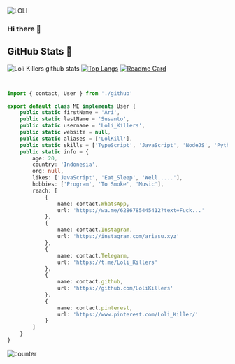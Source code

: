 ![LOLI](https://avatars.githubusercontent.com/u/80396688?s=96&v=4)
### Hi there 👋


## GitHub Stats 🌟

![Loli Killers github stats](https://github-readme-stats.vercel.app/api?username=LoliKillers&theme=chartreuse-dark&count_private=true&show_icons=true&cache_seconds=1800)
[![Top Langs](https://github-readme-stats.vercel.app/api/top-langs/?username=LoliKillers&theme=chartreuse-dark&layout=compact)](https://github.com/LoliKillers/LoliKillers)
[![Readme Card](https://github-readme-stats.vercel.app/api/pin/?username=LoliKillers&repo=Apriliya-Api&theme=blue-green)](https://github.com/LoliKillers/LoliKillers)

```TypeScript


import { contact, User } from './github'

export default class ME implements User {
    public static firstName = 'Ari',
    public static lastName = 'Susanto',
    public static username = 'Loli_Killers',
    public static website = null,
    public static aliases = ['LolKill'],
    public static skills = ['TypeScript', 'JavaScript', 'NodeJS', 'Python', 'HTML', 'css']
    public static info = {
        age: 20,
        country: 'Indonesia',
        org: null,
        likes: ['JavaScript', 'Eat_Sleep', 'Well.....'],
        hobbies: ['Program', 'To Smoke', 'Music'],
        reach: [
            {
                name: contact.WhatsApp,
                url: 'https://wa.me/6286785445412?text=Fuck...'
            },
            {
                name: contact.Instagram,
                url: 'https://instagram.com/ariasu.xyz'
            },
            {
                name: contact.Telegarm,
                url: 'https://t.me/Loli_Killers'
            },
            {
                name: contact.github,
                url: 'https://github.com/LoliKillers'
            },
            {
                name: contact.pinterest,
                url: 'https://www.pinterest.com/Loli_Killer/'
            }
        ]
    }
}

```

![counter](https://komarev.com/ghpvc/?username=LoliKillers&style=flat-square)
